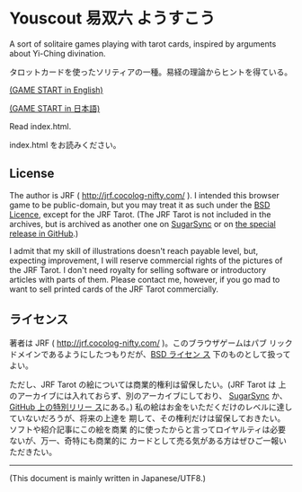 # Youscout 易双六 ようすこう

<!-- Time-stamp: "2020-04-06T08:50:14Z" -->

A sort of solitaire games playing with tarot cards, inspired by
arguments about Yi-Ching divination.

タロットカードを使ったソリティアの一種。易経の理論からヒントを得ている。

[(GAME START in English)](http://hp.vector.co.jp/authors/VA058801/youscout/youscout.html?jrf_tarot=local&default_lang=en)

[(GAME START in 日本語)](http://hp.vector.co.jp/authors/VA058801/youscout/youscout.html?jrf_tarot=local&default_lang=ja)

Read index.html.

index.html をお読みください。


## License

The author is JRF ( http://jrf.cocolog-nifty.com/ ).  I intended this
browser game to be public-domain, but you may treat it as such under
the [BSD Licence](http://www.opensource.org/licenses/bsd-license.php),
except for the JRF Tarot. (The JRF Tarot is not included in the
archives, but is archived as another one on
[SugarSync](https://www.sugarsync.com/pf/D252372_79_6117454710) or on
[the special release in
GitHub](https://github.com/JRF-2018/youscout/releases/tag/v0.30).)

I admit that my skill of illustrations doesn't reach payable level,
but, expecting improvement, I will reserve commercial rights of the
pictures of the JRF Tarot.  I don't need royalty for selling software
or introductory articles with parts of them. Please contact me,
however, if you go mad to want to sell printed cards of the JRF Tarot
commercially.


## ライセンス

著者は JRF ( http://jrf.cocolog-nifty.com/ )。このブラウザゲームはパブ
リックドメインであるようにしたつもりだが、[BSD ライセン
ス](http://sourceforge.jp/projects/opensource/wiki/licenses%2Fnew_BSD_license)
下のものとして扱ってよい。

ただし、JRF Tarot の絵については商業的権利は留保したい。(JRF Tarot は
上のアーカイブには入れておらず、別のアーカイブにしており、
[SugarSync](https://www.sugarsync.com/pf/D252372_79_6117454710) か、[GitHub 上の特別リリー
ス](https://github.com/JRF-2018/youscout/releases/tag/v0.30)にある。)
私の絵はお金をいただくだけのレベルに達していないだろうが、将来の上達を
期して、その権利だけは留保しておきたい。ソフトや紹介記事にこの絵を商業
的に使ったからと言ってロイヤルティは必要ないが、万一、奇特にも商業的に
カードとして売る気がある方はぜひご一報いただきたい。


---
(This document is mainly written in Japanese/UTF8.)
